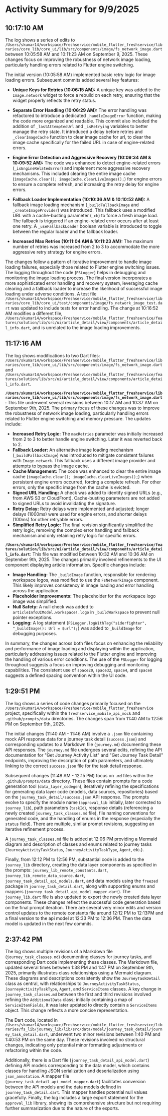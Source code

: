 # Activity Summary for 9/9/2025

## 10:17:10 AM
The log shows a series of edits to `/Users/skumar14/workspace/Freshservice/mobile_flutter_freshservice/libraries/core_lib/core_ui/lib/src/components/image/fs_network_image.dart` between 10:05:58 AM and 10:11:23 AM on September 9, 2025.  These changes focus on improving the robustness of network image loading, particularly handling errors related to Flutter engine switching.

The initial version (10:05:58 AM) implemented basic retry logic for image loading errors.  Subsequent commits added several key features:

* **Unique Keys for Retries (10:06:15 AM):**  A unique key was added to the `Image.network` widget to force a rebuild on each retry, ensuring that the widget properly reflects the retry status.

* **Separate Error Handling (10:06:29 AM):** The error handling was refactored to introduce a dedicated `_handleImageError` function, making the code more organized and readable.  This commit also included the addition of `_lastAttemptedUrl` and `_isRetrying` variables to better manage the retry state.  It introduced a delay before retries and  `_clearImageCache` function to clear image cache for url, to clear the image cache specifically for the failed URL in case of engine-related errors.


* **Engine Error Detection and Aggressive Recovery (10:09:34 AM & 10:09:52 AM):**  The code was enhanced to detect engine-related errors (`_isEngineRelatedError`) and implement more aggressive recovery mechanisms. This included clearing the entire image cache (`imageCache.clear(); imageCache.clearLiveImages();`) for engine errors to ensure a complete refresh, and increasing the retry delay for engine errors.

* **Fallback Loader Implementation (10:10:36 AM & 10:10:52 AM):** A fallback image loading mechanism (`_buildFallbackImage` and `_createImageProvider`) was introduced.  This fallback uses a modified URL with a cache-busting parameter (`_cb`) to force a fresh image load.  The fallback is triggered if an engine-related error occurs after at least one retry.  A `_useFallbackLoader` boolean variable is introduced to toggle between the regular loader and the fallback loader.

* **Increased Max Retries (10:11:04 AM & 10:11:23 AM):** The maximum number of retries was increased from 2 to 3 to accommodate the more aggressive retry strategy for engine errors.


The changes follow a pattern of iterative improvement to handle image loading failures, especially those related to Flutter engine switching issues. The logging throughout the code (`FSLogger`) helps in debugging and monitoring the image loading process.  The final version incorporates a more sophisticated error handling and recovery system, leveraging cache clearing and a fallback loader to increase the likelihood of successful image loading under adverse conditions.  A test file `/Users/skumar14/workspace/Freshservice/mobile_flutter_freshservice/libraries/core_lib/core_ui/test/components/image/fs_network_image_test.dart` was updated to  include tests for error handling.  The change at 10:16:52 AM modifies a different file, `/Users/skumar14/workspace/Freshservice/mobile_flutter_freshservice/features/solution/lib/src/ui/article_detail/view/components/article_detail_info.dart`, and is unrelated to the image loading improvements.


## 11:17:16 AM
The log shows modifications to two Dart files: `/Users/skumar14/workspace/Freshservice/mobile_flutter_freshservice/libraries/core_lib/core_ui/lib/src/components/image/fs_network_image.dart` and `/Users/skumar14/workspace/Freshservice/mobile_flutter_freshservice/features/solution/lib/src/ui/article_detail/view/components/article_detail_info.dart`.

**`/Users/skumar14/workspace/Freshservice/mobile_flutter_freshservice/libraries/core_lib/core_ui/lib/src/components/image/fs_network_image.dart`**: This file underwent several revisions between 10:17 AM and 10:37 AM on September 9th, 2025.  The primary focus of these changes was to improve the robustness of network image loading, particularly handling errors related to Flutter engine switching and memory pressure.  The updates include:

* **Increased Retry Logic:** The `maxRetries` parameter was initially increased from 2 to 3 to better handle engine switching. Later it was reverted back to 2.
* **Fallback Loader:** An alternative image loading mechanism (`_buildFallbackImage`) was introduced to mitigate consistent failures with `Image.network`. This fallback uses a different image provider and attempts to bypass the image cache.
* **Cache Management:**  The code was enhanced to clear the entire image cache (`imageCache.clear(); imageCache.clearLiveImages();`) when persistent engine errors occurred, forcing a complete refresh. For other errors, only the specific image from the cache is evicted.
* **Signed URL Handling:** A check was added to identify signed URLs (e.g., from AWS S3 or CloudFront). Cache-busting parameters are not added to signed URLs to avoid invalidating the signature.
* **Retry Delay:**  Retry delays were implemented and adjusted; longer delays (1000ms) were used for engine errors, and shorter delays (100ms) for other retryable errors.
* **Simplified Retry Logic:** The final revision significantly simplified the retry logic, removing the complex error handling and fallback mechanism and only retaining retry logic for specific errors.


**`/Users/skumar14/workspace/Freshservice/mobile_flutter_freshservice/features/solution/lib/src/ui/article_detail/view/components/article_detail_info.dart`**: This file was modified between 10:32 AM and 10:36 AM on September 9th, 2025. The changes primarily involved refinements to the UI component displaying article information.  Specific changes include:

* **Image Handling:**  The `_buildImage` function, responsible for rendering workspace logos, was modified to use the `FsNetworkImage` component.  This likely improves consistency in image loading and error handling across the application.
* **Placeholder Improvements:** The placeholder for the workspace logo image was simplified.
* **Null Safety:** A null check was added to `articleInfoUIModel.workspace!.logo` in `_buildWorkspace` to prevent null pointer exceptions.
* **Logging:**  A log statement (`FSLogger.logWithTag("siderfighter", "_buildImage(): Url = $url");`) was added to `_buildImage` for debugging purposes.

In summary, the changes across both files focus on enhancing the reliability and performance of image loading and displaying within the application, particularly addressing issues related to the Flutter engine and improving the handling of various error conditions.  The use of the `FSLogger` for logging throughout suggests a focus on improving debugging and monitoring capabilities.  The consistent use of `space20`, `space32`, `space4`, and `space8` suggests a defined spacing convention within the UI code.


## 1:29:51 PM
The log shows a series of code changes primarily focused on the `/Users/skumar14/workspace/Freshservice/mobile_flutter_freshservice` project, specifically within the `freshservice_mobile_api_mock` and `.github/prompts/data` directories.  The changes span from 11:40 AM to 12:56 PM on September 9th, 2025.


The initial changes (11:40 AM - 11:46 AM) involve a `.json` file containing mock API response data for a journey task detail (`success.json`) and corresponding updates to a Markdown file (`journey.md`) documenting these API responses.  The `journey.md` file undergoes several edits, refining the API documentation for "Get Journey Activity List" and "Get Journey Task Detail" endpoints, improving the description of path parameters, and ultimately linking to the correct `success.json` file for the task detail response.


Subsequent changes (11:48 AM - 12:15 PM) focus on `.md` files within the `.github/prompts/data` directory.  These files contain prompts for a code generation tool (`data_layer_codegen`), iteratively refining the specifications for generating data layer code (models, data sources, repositories) based on the `journey_task_detail/success.json` API response.  The prompts evolve to specify the module name (`approval_lib` initially, later corrected to `journey_lib`), path parameters (`taskId`), response details (referencing a newly created `journey_task_classes.md` file), file naming conventions for generated code, and the handling of enums in the response (especially the `status` field).  There are multiple, similar prompt revisions, suggesting an iterative refinement process.


A `journey_task_classes.md` file is added at 12:06 PM providing a Mermaid diagram and description of classes and enums related to journey tasks (`JourneyActivityTaskStatus`, `JourneyActivityTaskType`, `Agent`, etc.).


Finally, from 12:12 PM to 12:56 PM, substantial code is added to the `journey_lib` directory, creating the data layer components as specified in the prompts:  `journey_lib_remote_constants.dart`,  `journey_lib_remote_data_source.dart`, `journey_task_detail_api_models.dart`, and data models using the `freezed` package in  `journey_task_detail.dart`, along with supporting enums and mappers (`journey_task_detail_api_model_mapper.dart`). The `journey_lib.dart` file is also updated to export the newly created data layer components.  These changes reflect the successful code generation based on the final prompt iteration.  There are several very minor edits and version control updates to the remote constants file around 12:12 PM to 12:13PM and a final version to the api model at 12:33 PM to 12:36 PM.  Then the data model is updated in the next few commits.


## 2:37:42 PM
The log shows multiple revisions of a Markdown file (`journey_task_classes.md`) documenting classes for journey tasks, and corresponding Dart code implementing these classes.  The Markdown file, updated several times between 1:38 PM and 1:47 PM on September 9th, 2025, primarily illustrates class relationships using a Mermaid diagram.  These diagrams and descriptions consistently show the `JourneyTaskDetail` class as central, with relationships to `JourneyActivityTaskStatus`, `JourneyActivityTaskType`, `Agent`, and `ServiceItems` classes.  A key change in `journey_task_classes.md` between the first and third revisions involved refining the `AdditionalData` class; initially containing a map of `ServiceItemFields`, it was later updated to directly contain a `ServiceItems` object.  This change reflects a more concise representation.

The Dart code, located in `/Users/skumar14/workspace/Freshservice/mobile_flutter_freshservice/libraries/fs_lib/journey_lib/lib/src/data/model/journey_task_detail/journey_task_detail.dart`, underwent two minor revisions between 1:40 PM and 1:40:53 PM on the same day. These revisions involved no structural changes, indicating only potential minor formatting adjustments or refactoring within the code.

Additionally, there is a Dart file (`journey_task_detail_api_model.dart`) defining API models corresponding to the data model, which contains classes for handling JSON serialization and deserialization using `json_annotation`.  A mapper file (`journey_task_detail_api_model_mapper.dart`) facilitates conversion between the API models and the data models defined in `journey_task_detail.dart`. This mapper handles potential null values gracefully.  Finally, the log includes a large export statement for the `approval_lib` library, showing its comprehensive structure but not requiring further summarization due to the nature of the exports.

